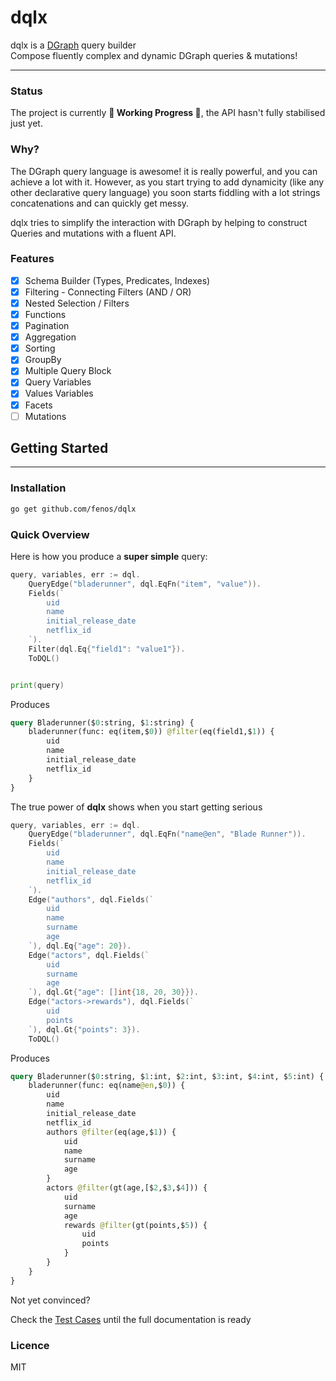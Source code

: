 # dqlx

dqlx is a [DGraph](https://github.com/dgraph-io/dgraph) query builder </br>
Compose fluently complex and dynamic DGraph queries & mutations!

---

### Status
The project is currently **🦸 Working Progress 🦸**, the API hasn't fully stabilised just yet.

### Why?
The DGraph query language is awesome! it is really powerful, and you can achieve a lot with it.
However, as you start trying to add dynamicity (like any other declarative query language) you soon starts
fiddling with a lot strings concatenations and can quickly get messy.

dqlx tries to simplify the interaction with DGraph by helping to construct Queries and mutations with a fluent API.

### Features

- [x] Schema Builder (Types, Predicates, Indexes)
- [x] Filtering - Connecting Filters (AND / OR)
- [x] Nested Selection / Filters
- [x] Functions
- [x] Pagination
- [x] Aggregation
- [x] Sorting
- [x] GroupBy
- [x] Multiple Query Block
- [x] Query Variables
- [x] Values Variables
- [x] Facets
- [ ] Mutations

## Getting Started

---

### Installation
```bash
go get github.com/fenos/dqlx
```

### Quick Overview

Here is how you produce a **super simple** query:
```go
query, variables, err := dql.
    QueryEdge("bladerunner", dql.EqFn("item", "value")).
    Fields(`
        uid
        name
        initial_release_date
        netflix_id
    `).
    Filter(dql.Eq{"field1": "value1"}).
    ToDQL()


print(query)
```

Produces
```graphql
query Bladerunner($0:string, $1:string) {
    bladerunner(func: eq(item,$0)) @filter(eq(field1,$1)) {
        uid
        name
        initial_release_date
        netflix_id
    }
}
```

The true power of **dqlx** shows when you start getting serious

```go
query, variables, err := dql.
    QueryEdge("bladerunner", dql.EqFn("name@en", "Blade Runner")).
    Fields(`
        uid
        name
        initial_release_date
        netflix_id
    `).
    Edge("authors", dql.Fields(`
        uid
        name
        surname
        age
    `), dql.Eq{"age": 20}).
    Edge("actors", dql.Fields(`
        uid
        surname
        age
    `), dql.Gt{"age": []int{18, 20, 30}}).
    Edge("actors->rewards"), dql.Fields(`
        uid
        points
    `), dql.Gt{"points": 3}).
    ToDQL()
```

Produces

```graphql
query Bladerunner($0:string, $1:int, $2:int, $3:int, $4:int, $5:int) {
    bladerunner(func: eq(name@en,$0)) {
        uid
        name
        initial_release_date
        netflix_id
        authors @filter(eq(age,$1)) {
            uid
            name
            surname
            age
        }
        actors @filter(gt(age,[$2,$3,$4])) {
            uid
            surname
            age
            rewards @filter(gt(points,$5)) {
                uid
                points
            }
        }
    }
}
```

Not yet convinced?

Check the [Test Cases](https://github.com/fenos/dqlx/blob/main/query_test.go) until the full documentation is ready

### Licence
MIT
